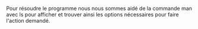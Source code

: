 Pour résoudre le programme nous nous sommes aidé de la commande man avec ls
pour afficher et trouver ainsi les options nécessaires pour faire l'action demandé.
